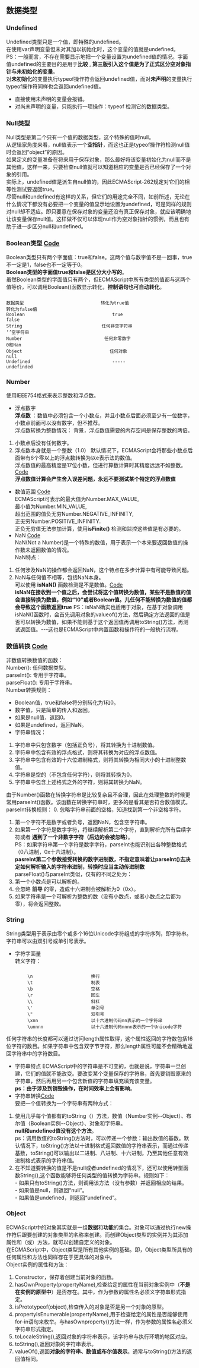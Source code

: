 ## 数据类型  
### Undefined  
Undefined类型只是一个值，即特殊的undefined。  
在使用var声明变量但未对其加以初始化时，这个变量的值就是undefined。  
PS：一般而言，不存在需要显示地把一个变量设置为undefined值的情况。字面值undefined的主要目的是用于**比较** ,  **第三版引入这个值是为了正式区分空对象指针与未初始化的变量**。  
对**未初始化**的变量执行typeof操作符会返回undefined值，而对**未声明**的变量执行typeof操作符同样也会返回undefined值。  
* 直接使用未声明的变量会报错。  
* 对尚未声明的变量，只能执行一项操作：typeof 检测它的数据类型。
### Null类型  
Null类型是第二个只有一个值的数据类型，这个特殊的值时null。  
从逻辑家角度来看，null值表示一个**空指针**，而这也正是typeof操作符检测null值时会返回“object”的原因。  
如果定义的变量准备在将来用于保存对象，那么最好将该变量初始化为null而不是其他值，这样一来，只要检查null值就可以知道相应的变量是否已经保存了一个对象的引用。  
实际上，undefined值是派生自null值的，因此ECMAScript-262规定对它们的相等性测试要返回true。  
尽管null和undefined有这样的关系，但它们的用途完全不同，如前所述，无论在什么情况下都没有必要把一个变量的值显示地设置为undefined，可是同样的规则对null却不适应。即只要意在保存对象的变量还没有真正保存对象，就应该明确地让该变量保存null值。这样做不仅可以体现null作为空对象指针的惯例，而且也有助于进一步区分null和undefined。  
### Boolean类型  [Code](https://github.com/yuanxuzhang/javascript-test/blob/master/basic-concept/code/BooleanFunction.js)  
Boolean类型只有两个字面值：true和false。这两个值与数字值不是一回事，true不一定是1，false也不一定等于0。  
**Boolean类型的字面值true和false是区分大小写的**。  
虽然Boolean类型的字面值只有两个，但ECMAScript中所有类型的值都与这两个值等价，可以调用Boolean()函数显示转化，**控制语句也可自动转化**。  
#####
    数据类型                             转化为true值                                 转化为false值
    Boolean                                 true                                         false
    String                              任何非空字符串                                 ‘’空字符串
    Number                               任何非零数字                                     0和Nan
    Object                                 任何对象                                        null
    Undefined                               -----                                      undefinded
### Number  
使用IEEE754格式来表示整数和浮点数。  
- 浮点数字   
**浮点数** ：数值中必须包含一个小数点，并且小数点后面必须至少有一位数字，小数点前面可以没有数字，但不推荐。  
浮点数转换为整数情况：
背景，浮点数值需要的内存空间是保存整数的两倍。  
1. 小数点后没有任何数字。  
2. 浮点数本身就是一个整数（1.0）
默认情况下，ECMAScript会将那些小数点后面带有6个零以上的浮点数转换为以e表示法的数值。  
浮点数值的最高精度是17位小数，但进行算数计算时其精度远远不如整数。[Code](https://github.com/yuanxuzhang/javascript-test/blob/master/basic-concept/code/FloatOperation.js)    
**浮点数值计算会产生舍入误差问题，永远不要测试某个特定的浮点数值**
- 数值范围   [Code](https://github.com/yuanxuzhang/javascript-test/blob/master/basic-concept/code/NumberScope.js)  
ECMAScript可表示的最大值为Number.MAX_VALUE,  
                 最小值为Number.MIN_VALUE,  
超出范围的值负无穷Number.NEGATIVE_INFINITY,  
           正无穷Number.POSITIVE_INFINITY.  
正负无穷值无法参加计算，使用**isFinite()** 检测和监控这些值是有必要的。  
- NaN  [Code](https://github.com/yuanxuzhang/javascript-test/blob/master/basic-concept/code/IsNaNFunction.js)  
NaN(Not a Number)是一个特殊的数值，用于表示一个本来要返回数值的操作数未返回数值的情况。  
NaN特点：  
1. 任何涉及NaN的操作都会返回NaN，这个特点在多步计算中有可能导致问题。  
2. NaN与任何值不相等，包括NaN本身。  
可以使用 **isNaN()** 函数检测是不是数值。[Code]()  
**isNaN在接收到一个值之后，会尝试将这个值转换为数值，某些不是数值的值会直接转换为数值，例如“10”或者Boolean值。儿任何不能转换为数值的值都会导致这个函数返回true** 
PS：isNaN确实也适用于对象，在基于对象调用isNaN()函数时，会首先调用对象的valueof()方法，然后确定方法返回的值是否可以转换为数值，如果不能则基于这个返回值再调用toString()方法，再测试返回值。---这也是ECMAScript中内置函数和操作符的一般执行流程。 
### 数值转换  [Code](https://github.com/yuanxuzhang/javascript-test/blob/master/basic-concept/code/NumberConvert.js)  
非数值转换数值的函数：  
Number(): 任何数据类型。  
parseInt(): 专用于字符串。  
parseFloat(): 专用于字符串。  
Number转换规则：  
- Boolean值，true和false将分别转化为1和0。  
- 数字值，只是简单的传入和返回。  
- 如果是null值，返回0。
- 如果是undefined，返回NaN。
- 字符串情况：  
1. 字符串中只包含数字（包括正负号），将其转换为十进制数值。  
2. 字符串中包含有效的浮点格式，则将其转换为对应的浮点数值。  
3. 字符串中包含有效的十六位进制格式，则将其转换为相同大小的十进制整数值。  
4. 字符串是空的（不包含任何字符），则将其转换为0。  
5. 字符串中包含上述格式之外的字符，则将其转换为NaN。      

由于Number()函数在转换字符串是比较复杂且不合理，因此在处理整数的时候更常用parseInt()函数。该函数在转换字符串时，更多的是看其是否符合数值模式。
parseInt转换规则：
0. 忽略字符串前面的空格，知道找到第一个非空格字符。  
1. 第一个字符不是数字或者负号，返回NaN，包含空字符串。  
2. 如果第一个字符是数字字符，将继续解析第二个字符，直到解析完所有后续字符或者 **遇到了一个非数字字符（后边的会被忽略）**。  
PS：如果字符串第一个字符是数字字符，parseInt也能识别出各种整数格式（0八进制，0x十六进制）。  
**pasreInt第二个参数接受转换的数字进制数，不指定意味着让parseInt()去决定如何解析输入的字符串进制，转换时应当主动传进制数**  
parseFloat()与parseInt类似，仅有的不同之处为：  
1. 第一个小数点是可以解析的。  
2. 会忽略 **前导** 的零，造成十六进制会被解析为0（0x）。  
3. 如果字符串是一个可解析为整数的数（没有小数点，或者小数点之后都为零），将会返回整数。  
### String  
String类型用于表示由零个或多个16位Unicode字符组成的字符序列，即字符串。字符串可以由双引号或单引号表示。  
- 字符字面量  
转义字符：  
###
            \n                      换行  
            \t                      制表
            \b                      空格
            \r                      回车
            \\                      斜杠
            \'                      单引号
            \"                      双引号
            \xnn                    以十六进制代码nn表示的一个字符串
            \unnnn                  以十六进制代码nnnn表示的一个Unicode字符

任何字符串的长度都可以通过访问length属性取得，这个属性返回的字符数包括16位字符的数目。如果字符串中包含双字节字符，那么length属性可能不会精确地返回字符串中的字符数目。  
- 字符串特点
ECMAScript中的字符串是不可变的，也就是说，字符串一旦创建，它们的值就不能改变。要改变某个变量保存的字符串，首先要销毁原来的字符串，然后再用另一个包含新值的字符串填充填充该变量。  
**ps：由于涉及到销毁操作，在时间效率上会有影响**。  
- 字符串转换[Code](https://github.com/yuanxuzhang/javascript-test/blob/master/basic-concept/code/StringConvert.js)  
要把一个值转换为一个字符串有两种方式：
1. 使用几乎每个值都有的toString（）方法，数值（Number实例--Object）、布尔值（Boolean实例--Object）、对象和字符串。  
**null和undefined值没有这个方法**。  
ps：调用数值的toString()方法时，可以传递一个参数：输出数值的基数。默认情况下，toString()方法以十进制格式返回数值的字符串表示，而通过传递基数，toString()可以输出以二进制、八进制、十六进制，乃至其他任意有效进制格式表示的字符串值。  
2. 在不知道要转换的值是不是null或者undefined的情况下，还可以使用转型函数String(),这个函数能够将任何类型的值转换为字符串。规则如下：  
        - 如果只有toString()方法，则调用该方法（没有参数）并返回相应的结果。   
        - 如果值是null，则返回“null”。  
        - 如果值是undefined，则返回“undefined”。
### Object  
ECMAScript中的对象其实就是一组**数据**和**功能**的集合。对象可以通过执行new操作符后跟要创建的对象类型的名称来创建。而创建Object类型的实例并为其添加属性和（或）方法，就可以创建自定义的对象。  
在ECMAScript中，Object类型是所有其他实例的基础。即，Object类型所具有的任何属性和方法也同样存在于更具体的对象中。  
Object实例的属性和方法：  
1. Constructor，保存着创建当前对象的函数。  
2. hasOwnProperty(propertyName),检查给定的属性在当前对象实例中（**不是在实例的原型中**）是否存在。其中，作为参数的属性名必须义字符串形式指定。  
3. isPrototypeof(object),检查传入的对象是否是另一个对象的原型。  
4. propertyIsEnumerable(propertyName),用于检查给定的属性是否能够使用for-in语句来枚举。与hasOwnproperty()方法一样，作为参数的属性名必须义字符串形式指定。  
5. toLocaleString(),返回对象的字符串表示，该字符串与执行环境的地区对应。  
6. toString(),返回对象的字符串表示。  
7. valueOf(),返回**对象的字符串、数值或布尔值表示**。通常与toString()方法的返回值相同。  
